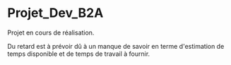 # Projet_Dev_B2A

Projet en cours de réalisation.

Du retard est à prévoir dû à un manque de savoir en terme d'estimation de temps disponible et de temps de travail à fournir.